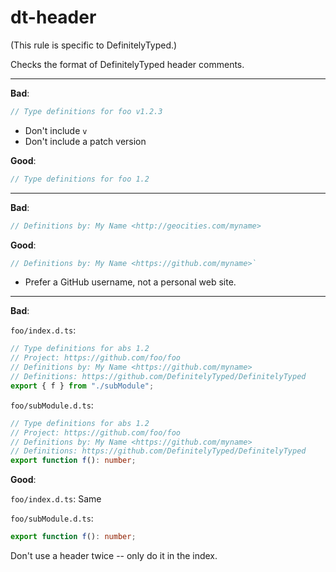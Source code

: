 # dt-header

(This rule is specific to DefinitelyTyped.)

Checks the format of DefinitelyTyped header comments.

---

**Bad**:

```ts
// Type definitions for foo v1.2.3
```

* Don't include `v`
* Don't include a patch version

**Good**:

```ts
// Type definitions for foo 1.2
```

---

**Bad**:

```ts
// Definitions by: My Name <http://geocities.com/myname>
```

**Good**:

```ts
// Definitions by: My Name <https://github.com/myname>`
```

* Prefer a GitHub username, not a personal web site.

---

**Bad**:

`foo/index.d.ts`:

```ts
// Type definitions for abs 1.2
// Project: https://github.com/foo/foo
// Definitions by: My Name <https://github.com/myname>
// Definitions: https://github.com/DefinitelyTyped/DefinitelyTyped
export { f } from "./subModule";
```

`foo/subModule.d.ts`:

```ts
// Type definitions for abs 1.2
// Project: https://github.com/foo/foo
// Definitions by: My Name <https://github.com/myname>
// Definitions: https://github.com/DefinitelyTyped/DefinitelyTyped
export function f(): number;
```

**Good**:

`foo/index.d.ts`: Same

`foo/subModule.d.ts`:
```ts
export function f(): number;
```

Don't use a header twice -- only do it in the index.
